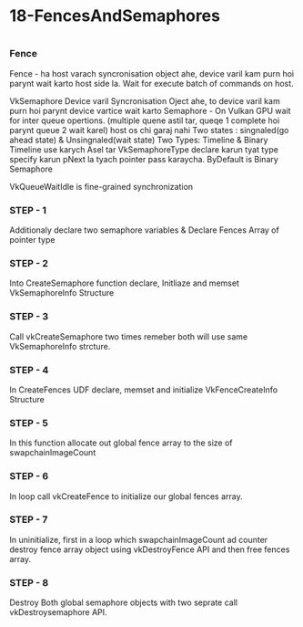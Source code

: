 #
#  **18-FencesAndSemaphores**
#

### Fence
Fence - ha host varach syncronisation object ahe, device varil kam purn hoi parynt wait karto host side la.
Wait for execute batch of commands on host.

VkSemaphore Device varil Syncronisation Oject ahe, to device varil kam purn hoi parynt device vartice wait karto
Semaphore - On Vulkan GPU wait for inter queue opertions. (multiple quene astil tar, queqe 1 complete hoi parynt queue 2 wait karel) 
host os chi garaj nahi
Two states : singnaled(go ahead state) & Unsingnaled(wait state)
Two Types: Timeline & Binary
Timeline use karych Asel tar VkSemaphoreType declare karun tyat type specify karun pNext la tyach pointer pass karaycha.
ByDefault is Binary Semaphore

VkQueueWaitIdle is fine-grained synchronization

### STEP - 1
Additionaly declare two semaphore variables & Declare Fences Array of pointer type

### STEP - 2
Into CreateSemaphore function declare, Initliaze and memset VkSemaphoreInfo Structure

### STEP - 3
Call vkCreateSemaphore two times
remeber both will use same VkSemaphoreInfo strcture.

### STEP - 4
In CreateFences UDF declare, memset and initialize VkFenceCreateInfo Structure 

### STEP - 5
In this function allocate out global fence array to the size of swapchainImageCount

### STEP - 6
In loop call vkCreateFence to initialize our global fences array.

### STEP - 7
In uninitialize, first in a loop which swapchainImageCount ad counter destroy fence array object using vkDestroyFence API and then free fences array.

### STEP - 8
Destroy Both global semaphore objects with two seprate call vkDestroysemaphore API.
